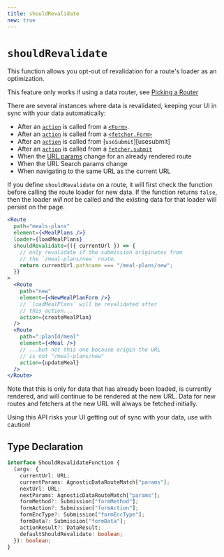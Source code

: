 ```yaml
---
title: shouldRevalidate
new: true
---
```


# `shouldRevalidate`

This function allows you opt-out of revalidation for a route's loader as an optimization.

<docs-warning>This feature only works if using a data router, see [Picking a Router][pickingarouter]</docs-warning>

There are several instances where data is revalidated, keeping your UI in sync with your data automatically:

- After an [`action`][action] is called from a [`<Form>`][form].
- After an [`action`][action] is called from a [`<fetcher.Form>`][fetcher]
- After an [`action`][action] is called from [`useSubmit`][usesubmit]
- After an [`action`][action] is called from a [`fetcher.submit`][fetcher]
- When the [URL params][params] change for an already rendered route
- When the URL Search params change
- When navigating to the same URL as the current URL

If you define `shouldRevalidate` on a route, it will first check the function before calling the route loader for new data. If the function returns `false`, then the loader _will not_ be called and the existing data for that loader will persist on the page.

```jsx lines=[5-9,14-15,21-22]
<Route
  path="meals-plans"
  element={<MealPlans />}
  loader={loadMealPlans}
  shouldRevalidate={({ currentUrl }) => {
    // only revalidate if the submission originates from
    // the `/meal-plans/new` route.
    return currentUrl.pathname === "/meal-plans/new";
  }}
>
  <Route
    path="new"
    element={<NewMealPlanForm />}
    // `loadMealPlans` will be revalidated after
    // this action...
    action={createMealPlan}
  />
  <Route
    path=":planId/meal"
    element={<Meal />}
    // ...but not this one because origin the URL
    // is not "/meal-plans/new"
    action={updateMeal}
  />
</Route>
```

Note that this is only for data that has already been loaded, is currently rendered, and will continue to be rendered at the new URL. Data for new routes and fetchers at the new URL will always be fetched initially.

<docs-warning>Using this API risks your UI getting out of sync with your data, use with caution!</docs-warning>

## Type Declaration

```ts
interface ShouldRevalidateFunction {
  (args: {
    currentUrl: URL;
    currentParams: AgnosticDataRouteMatch["params"];
    nextUrl: URL;
    nextParams: AgnosticDataRouteMatch["params"];
    formMethod?: Submission["formMethod"];
    formAction?: Submission["formAction"];
    formEncType?: Submission["formEncType"];
    formData?: Submission["formData"];
    actionResult?: DataResult;
    defaultShouldRevalidate: boolean;
  }): boolean;
}
```

[action]: ./action.md
[form]: ../components/form.md
[fetcher]: ../hooks/use-fetcher.md
[loader]: ./loader.md
[useloaderdata]: ../hooks/use-loader-data.md
[params]: ./route#dynamic-segments.md
[pickingarouter]: ../routers/picking-a-router.md
